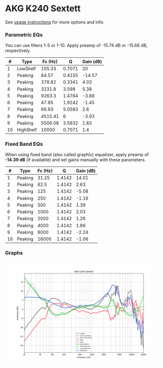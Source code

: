 # AKG K240 Sextett
See [usage instructions](https://github.com/jaakkopasanen/AutoEq#usage) for more options and info.

### Parametric EQs
You can use filters 1-5 or 1-10. Apply preamp of -15.74 dB or -15.66 dB, respectively.

|   # | Type      |   Fc (Hz) |      Q |   Gain (dB) |
|-----|-----------|-----------|--------|-------------|
|   1 | LowShelf  |    105.33 | 0.7071 |       20    |
|   2 | Peaking   |     84.57 | 0.4155 |      -14.57 |
|   3 | Peaking   |    378.82 | 0.3341 |        4.03 |
|   4 | Peaking   |   3231.8  | 3.598  |        5.38 |
|   5 | Peaking   |   9263.3  | 1.4784 |       -3.88 |
|   6 | Peaking   |     47.85 | 1.9242 |       -1.45 |
|   7 | Peaking   |     66.93 | 5.0583 |        2.6  |
|   8 | Peaking   |   4515.41 | 6      |       -3.93 |
|   9 | Peaking   |   5506.08 | 3.5832 |        1.83 |
|  10 | HighShelf |  10000    | 0.7071 |        1.4  |

### Fixed Band EQs
When using fixed band (also called graphic) equalizer, apply preamp of **-14.39 dB** (if available) and set gains manually with these parameters.

|   # | Type    |   Fc (Hz) |      Q |   Gain (dB) |
|-----|---------|-----------|--------|-------------|
|   1 | Peaking |     31.25 | 1.4142 |       14.01 |
|   2 | Peaking |     62.5  | 1.4142 |        2.63 |
|   3 | Peaking |    125    | 1.4142 |       -5.08 |
|   4 | Peaking |    250    | 1.4142 |       -1.16 |
|   5 | Peaking |    500    | 1.4142 |        1.39 |
|   6 | Peaking |   1000    | 1.4142 |        2.03 |
|   7 | Peaking |   2000    | 1.4142 |        1.26 |
|   8 | Peaking |   4000    | 1.4142 |        1.86 |
|   9 | Peaking |   8000    | 1.4142 |       -2.24 |
|  10 | Peaking |  16000    | 1.4142 |       -1.06 |

### Graphs
![](./AKG%20K240%20Sextett.png)
